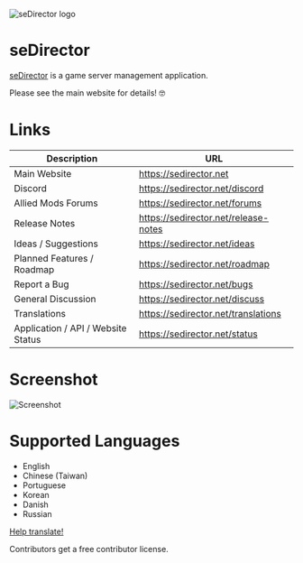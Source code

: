 ![seDirector logo](https://sedirector.net/images/logo.png)

# seDirector

[seDirector](https://sedirector.net) is a game server management application.

Please see the main website for details! 🤓

# Links

|Description|URL|
|--|--|
|Main Website|https://sedirector.net|
|Discord|https://sedirector.net/discord|
|Allied Mods Forums|https://sedirector.net/forums|
|Release Notes|https://sedirector.net/release-notes|
|Ideas / Suggestions|https://sedirector.net/ideas|
|Planned Features / Roadmap|https://sedirector.net/roadmap|
|Report a Bug|https://sedirector.net/bugs|
|General Discussion|https://sedirector.net/discuss|
|Translations|https://sedirector.net/translations|
|Application / API / Website Status|https://sedirector.net/status|

# Screenshot
![Screenshot](https://sedirector.net/images/01.png)

# Supported Languages
- English
- Chinese (Taiwan)
- Portuguese
- Korean
- Danish
- Russian

[Help translate!](https://github.com/seDirector/Translations)

Contributors get a free contributor license.

